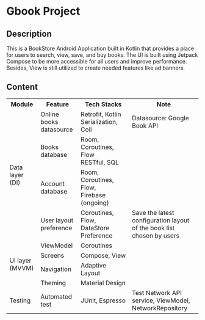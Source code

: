 <h1>Gbook Project</h1>
<h2>Description</h2>
<p>This is a BookStore Android Application built in Kotlin that provides a place for users to search, view, save, and buy books. The UI is built using Jetpack Compose to be more accessible for all users and improve performance. Besides, View is still utilized to create needed features like ad banners. </p>
<h2>Content</h2>
<table>
  <tr>
    <th>Module</th>
    <th>Feature</th>
    <th>Tech Stacks</th>
    <th>Note</th>
  </tr>
  <tr>
    <td rowspan="4">Data layer <br> (DI)</td>
    <td>Online books <br> datasource</td>
    <td>Retrofit, Kotlin Serialization, Coil</td>
    <td>Datasource: Google Book API</td>
  </tr>
  <tr>
    <td>Books <br> database</td>
    <td>Room, Coroutines, Flow <br> RESTful, SQL</td>
    <td></td>
  </tr>
  <tr>
    <td>Account <br> database</td>
    <td>Room, Coroutines, Flow, <br> Firebase (ongoing)</td>
    <td></td>
  </tr>
  <tr>
    <td>User layout <br> preference</td>
    <td>Coroutines, Flow, <br> DataStore Preference</td>
    <td>Save the latest configuration layout <br>of the book list chosen by users</td>
  </tr>
  <tr>
    <td rowspan="4">UI layer <br> (MVVM)</td>
    <td>ViewModel</td>
    <td>Coroutines</td>
    <td></td>
  </tr>
  <tr>
    <td>Screens</td>
    <td>Compose, View </td>
    <td></td>
  </tr>
  <tr>
    <td>Navigation</td>
    <td>Adaptive Layout</td>
    <td></td>
  </tr>
  <tr>
    <td>Theming</td>
    <td>Material Design </td>
    <td></td>
  </tr>
  <tr>
    <td rowspan="1">Testing</td>
    <td>Automated test</td>
    <td>JUnit, Espresso</td>
    <td>Test Network API service, ViewModel, <br> NetworkRepository</td>
  </tr>
</table>
